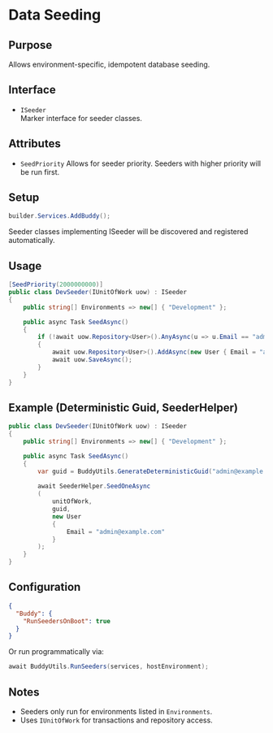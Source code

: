 # Data Seeding

## Purpose

Allows environment-specific, idempotent database seeding.

## Interface

- `ISeeder`  
  Marker interface for seeder classes.

## Attributes

- `SeedPriority`
  Allows for seeder priority.  Seeders with higher priority will be run first. 

## Setup

```csharp
builder.Services.AddBuddy();
```
Seeder classes implementing ISeeder will be discovered and registered automatically.

## Usage
```csharp
[SeedPriority(2000000000)]
public class DevSeeder(IUnitOfWork uow) : ISeeder
{
    public string[] Environments => new[] { "Development" };

    public async Task SeedAsync()
    {
        if (!await uow.Repository<User>().AnyAsync(u => u.Email == "admin@example.com"))
        {
            await uow.Repository<User>().AddAsync(new User { Email = "admin@example.com" });
            await uow.SaveAsync();
        }
    }
}
```

## Example (Deterministic Guid, SeederHelper)
```csharp
public class DevSeeder(IUnitOfWork uow) : ISeeder
{
    public string[] Environments => new[] { "Development" };

    public async Task SeedAsync()
    {
        var guid = BuddyUtils.GenerateDeterministicGuid("admin@example.com");
        
        await SeederHelper.SeedOneAsync
        (
            unitOfWork,
            guid,
            new User 
            {
                Email = "admin@example.com"
            }
        );
    }
}
```

## Configuration

```json
{
  "Buddy": {
    "RunSeedersOnBoot": true
  }
}
```

Or run programmatically via:

```csharp
await BuddyUtils.RunSeeders(services, hostEnvironment);
```

## Notes

- Seeders only run for environments listed in `Environments`.
- Uses `IUnitOfWork` for transactions and repository access.

